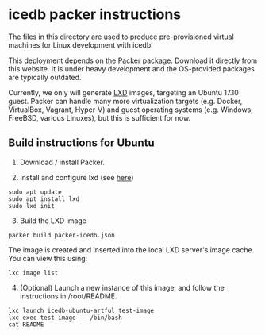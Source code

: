 # icedb packer instructions

The files in this directory are used to produce pre-provisioned
virtual machines for Linux development with icedb!

This deployment depends on the [Packer](https://www.packer.io/)
package. Download it directly from this website. It is under heavy
development and the OS-provided packages are typically outdated.

Currently, we only will generate [LXD](https://linuxcontainers.org/lxd/)
images, targeting an Ubuntu 17.10 guest. Packer can handle many
more virtualization targets (e.g. Docker, VirtualBox, Vagrant, Hyper-V)
and guest operating systems (e.g. Windows, FreeBSD, various Linuxes), but
this is sufficient for now.

## Build instructions for Ubuntu

1. Download / install Packer.

2. Install and configure lxd (see [here](https://help.ubuntu.com/lts/serverguide/lxd.html))
```
sudo apt update
sudo apt install lxd
sudo lxd init
```

3. Build the LXD image
```
packer build packer-icedb.json
```

The image is created and inserted into the local LXD server's image cache. You can view this using:
```
lxc image list
```

4. (Optional) Launch a new instance of this image, and follow the instructions in /root/README.
```
lxc launch icedb-ubuntu-artful test-image
lxc exec test-image -- /bin/bash
cat README
```



